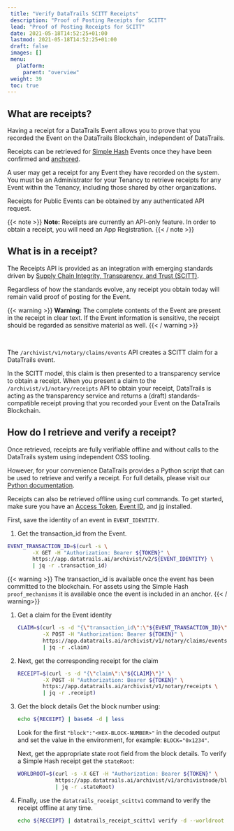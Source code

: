 ```yaml
---
 title: "Verify DataTrails SCITT Receipts"
 description: "Proof of Posting Receipts for SCITT"
 lead: "Proof of Posting Receipts for SCITT"
 date: 2021-05-18T14:52:25+01:00
 lastmod: 2021-05-18T14:52:25+01:00
 draft: false
 images: []
 menu:
   platform:
     parent: "overview"
 weight: 39
 toc: true
---
```


## What are receipts?

Having a receipt for a DataTrails Event allows you to prove that you recorded the Event on the DataTrails Blockchain, independent of DataTrails.

Receipts can be retrieved for [Simple Hash](/platform/overview/advanced-concepts/#simple-hash) Events once they have been confirmed and [anchored](/glossary/common-datatrails-terms/).

A user may get a receipt for any Event they have recorded on the system. You must be an Administrator for your Tenancy to retrieve receipts for any Event within the Tenancy, including those shared by other organizations.

Receipts for Public Events can be obtained by any authenticated API request.

{{< note >}}
**Note:** Receipts are currently an API-only feature. In order to obtain a receipt, you will need an App Registration.
{{< / note >}}

## What is in a receipt?

The Receipts API is provided as an integration with emerging standards driven by [Supply Chain Integrity, Transparency, and Trust (SCITT)](https://www.datatrails.ai/what-is-scitt-and-how-does-datatrails-help/).

Regardless of how the standards evolve, any receipt you obtain today will remain valid proof of posting for the Event.

{{< warning >}}
**Warning:** The complete contents of the Event are present in the receipt in clear text. If the Event information is sensitive, the receipt should be regarded as sensitive material as well.
{{< / warning >}}

<br>

The `/archivist/v1/notary/claims/events` API creates a SCITT claim for a DataTrails event.

In the SCITT model, this claim is then presented to a transparency service to obtain a receipt. When you present a claim to the `/archivist/v1/notary/receipts` API to obtain your receipt, DataTrails is acting as the transparency service and returns a (draft) standards-compatible receipt proving that you recorded your Event on the DataTrails Blockchain.

## How do I retrieve and verify a receipt?

Once retrieved, receipts are fully verifiable offline and without calls to the DataTrails system using independent OSS tooling.

However, for your convenience DataTrails provides a Python script that can be used to retrieve and verify a receipt. For full details, please visit our [Python documentation](https://python-scitt.datatrails.ai/index.html).

Receipts can also be retrieved offline using curl commands. To get started, make sure you have an [Access Token](/developers/developer-patterns/getting-access-tokens-using-app-registrations/), [Event ID](/platform/overview/creating-an-event-against-an-asset/), and [jq](https://github.com/stedolan/jq/wiki/Installation) installed.

First, save the identity of an event in `EVENT_IDENTITY`.

1. Get the transaction_id from the Event.

```bash
EVENT_TRANSACTION_ID=$(curl -s \
        -X GET -H "Authorization: Bearer ${TOKEN}" \
        https://app.datatrails.ai/archivist/v2/${EVENT_IDENTITY} \
        | jq -r .transaction_id)
```

{{< warning >}}
The transaction_id is available once the event has been committed to the blockchain. For assets using the Simple Hash `proof_mechanisms` it is available once the event is included in an anchor.
{{< / warning>}}

1. Get a claim for the Event identity

    ```bash
    CLAIM=$(curl -s -d "{\"transaction_id\":\"${EVENT_TRANSACTION_ID}\"}" \
            -X POST -H "Authorization: Bearer ${TOKEN}" \
            https://app.datatrails.ai/archivist/v1/notary/claims/events \
            | jq -r .claim)
    ```

1. Next, get the corresponding receipt for the claim

    ```bash
    RECEIPT=$(curl -s -d "{\"claim\":\"${CLAIM}\"}" \
            -X POST -H "Authorization: Bearer ${TOKEN}" \
            https://app.datatrails.ai/archivist/v1/notary/receipts \
            | jq -r .receipt)
    ```

1. Get the block details
    Get the block number using:

    ```bash
    echo ${RECEIPT} | base64 -d | less
    ```

    Look for the first `"block":"<HEX-BLOCK-NUMBER>"` in the decoded output and set the value in the environment, for example: `BLOCK="0x1234"`.

    Next, get the appropriate state root field from the block details. To verify a Simple Hash receipt get the
    `stateRoot`:

    ```bash
    WORLDROOT=$(curl -s -X GET -H "Authorization: Bearer ${TOKEN}" \
                https://app.datatrails.ai/archivist/v1/archivistnode/block?number="${BLOCK}" \
                | jq -r .stateRoot)
    ```

1. Finally, use the `datatrails_receipt_scittv1` command to verify the receipt offline at any time.

    ```bash
    echo ${RECEIPT} | datatrails_receipt_scittv1 verify -d --worldroot ${WORLDROOT}
    ```

